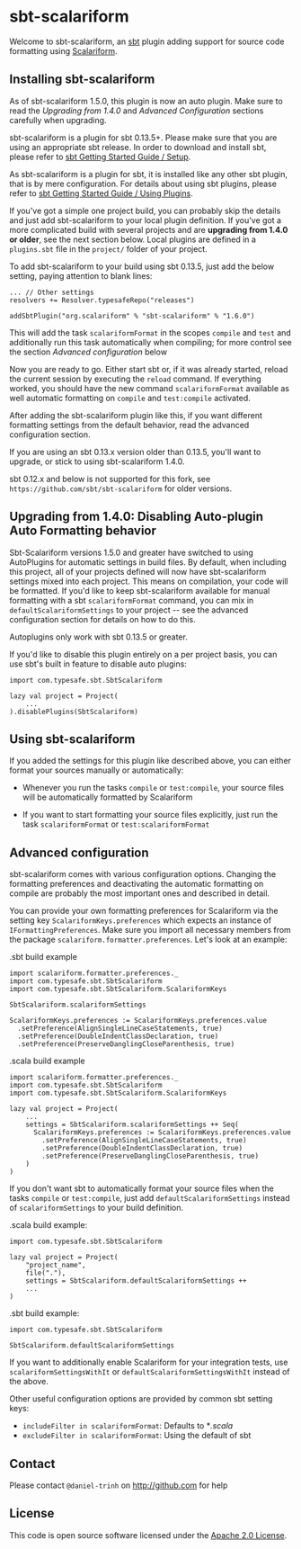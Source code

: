 sbt-scalariform
===============

Welcome to sbt-scalariform, an <a href="https://github.com/sbt/sbt">sbt</a> plugin adding support for source code formatting using <a href="https://github.com/daniel-trinh/scalariform">Scalariform</a>.

Installing sbt-scalariform
--------------------------

As of sbt-scalariform 1.5.0, this plugin is now an auto plugin. Make sure to read the _Upgrading from 1.4.0_ 
and _Advanced Configuration_ sections carefully when upgrading.

sbt-scalariform is a plugin for sbt 0.13.5+. Please make sure that you are using an appropriate sbt release.
In order to download and install sbt, please refer to [sbt Getting Started Guide / Setup](http://www.scala-sbt.org/release/docs/Getting-Started/Setup.html).

As sbt-scalariform is a plugin for sbt, it is installed like any other sbt plugin, that is by mere configuration.
For details about using sbt plugins, please refer to [sbt Getting Started Guide / Using Plugins](http://www.scala-sbt.org/release/docs/Getting-Started/Using-Plugins.html).

If you've got a simple one project build, you can probably skip the details and just add sbt-scalariform to your local plugin definition.
If you've got a more complicated build with several projects and are __upgrading from 1.4.0 or older__, see the next section below.
Local plugins are defined in a `plugins.sbt` file in the `project/` folder of your project.

To add sbt-scalariform to your build using sbt 0.13.5, just add the below setting, paying attention to blank lines:

```
... // Other settings
resolvers += Resolver.typesafeRepo("releases")

addSbtPlugin("org.scalariform" % "sbt-scalariform" % "1.6.0")
```

This will add the task `scalariformFormat` in the scopes `compile` and `test` and additionally run this task automatically when compiling;
for more control see the section *Advanced configuration* below

Now you are ready to go. Either start sbt or, if it was already started, reload the current session by executing the 
`reload` command. If everything worked, you should have the new command `scalariformFormat` available as well automatic 
formatting on `compile` and `test:compile` activated.


After adding the sbt-scalariform plugin like this, if you want different formatting settings from the default behavior, read 
the advanced configuration section. 

If you are using an sbt 0.13.x version older than 0.13.5, you'll want to upgrade, or stick to using sbt-scalariform 1.4.0.

sbt 0.12.x and below is not supported for this fork, see `https://github.com/sbt/sbt-scalariform` for
older versions.

Upgrading from 1.4.0: Disabling Auto-plugin Auto Formatting behavior
---------------------------------------------
Sbt-Scalariform versions 1.5.0 and greater have switched to using AutoPlugins for automatic settings in build files.
By default, when including this project, all of your projects defined will now have sbt-scalariform settings mixed into
each project. This means on compilation, your code will be formatted. If you'd like to keep sbt-scalariform
available for manual formatting with a sbt `scalariformFormat` command, you can mix in `defaultScalariformSettings` to your project -- 
see the advanced configuration section for details on how to do this.

Autoplugins only work with sbt 0.13.5 or greater.  

If you'd like to disable this plugin entirely on a per project basis, you can use sbt's built in feature to disable auto plugins:

```
import com.typesafe.sbt.SbtScalariform

lazy val project = Project(
    ...
).disablePlugins(SbtScalariform)
```

Using sbt-scalariform
---------------------

If you added the settings for this plugin like described above, you can either format your sources manually or automatically:

- Whenever you run the tasks `compile` or `test:compile`, your source files will be automatically formatted by Scalariform

- If you want to start formatting your source files explicitly, just run the task `scalariformFormat` or `test:scalariformFormat`

Advanced configuration
----------------------
sbt-scalariform comes with various configuration options. Changing the formatting preferences and deactivating the automatic formatting on compile are probably the most important ones and described in detail.

You can provide your own formatting preferences for Scalariform via the setting key `ScalariformKeys.preferences` which expects an instance of `IFormattingPreferences`. Make sure you import all necessary members from the package `scalariform.formatter.preferences`. Let's look at an example:

.sbt build example
```
import scalariform.formatter.preferences._
import com.typesafe.sbt.SbtScalariform
import com.typesafe.sbt.SbtScalariform.ScalariformKeys

SbtScalariform.scalariformSettings

ScalariformKeys.preferences := ScalariformKeys.preferences.value
  .setPreference(AlignSingleLineCaseStatements, true)
  .setPreference(DoubleIndentClassDeclaration, true)
  .setPreference(PreserveDanglingCloseParenthesis, true)
```

.scala build example
```
import scalariform.formatter.preferences._
import com.typesafe.sbt.SbtScalariform
import com.typesafe.sbt.SbtScalariform.ScalariformKeys

lazy val project = Project(
    ...
    settings = SbtScalariform.scalariformSettings ++ Seq(
      ScalariformKeys.preferences := ScalariformKeys.preferences.value
        .setPreference(AlignSingleLineCaseStatements, true)
        .setPreference(DoubleIndentClassDeclaration, true)
        .setPreference(PreserveDanglingCloseParenthesis, true)
    )
)
```

If you don't want sbt to automatically format your source files when the tasks `compile` or `test:compile`, just add 
`defaultScalariformSettings` instead of `scalariformSettings` to your build definition.

.scala build example:
```
import com.typesafe.sbt.SbtScalariform

lazy val project = Project(
    "project_name",
    file("."),
    settings = SbtScalariform.defaultScalariformSettings ++ 
    ...
)
```

.sbt build example:

```
import com.typesafe.sbt.SbtScalariform

SbtScalariform.defaultScalariformSettings
```


If you want to additionally enable Scalariform for your integration tests, use `scalariformSettingsWithIt` or `defaultScalariformSettingsWithIt` instead of the above.

Other useful configuration options are provided by common sbt setting keys:

- `includeFilter in scalariformFormat`: Defaults to **.scala*
- `excludeFilter in scalariformFormat`: Using the default of sbt

Contact
------------

Please contact `@daniel-trinh` on http://github.com for help

License
-------

This code is open source software licensed under the <a href="http://www.apache.org/licenses/LICENSE-2.0.html">Apache 2.0 License</a>.
